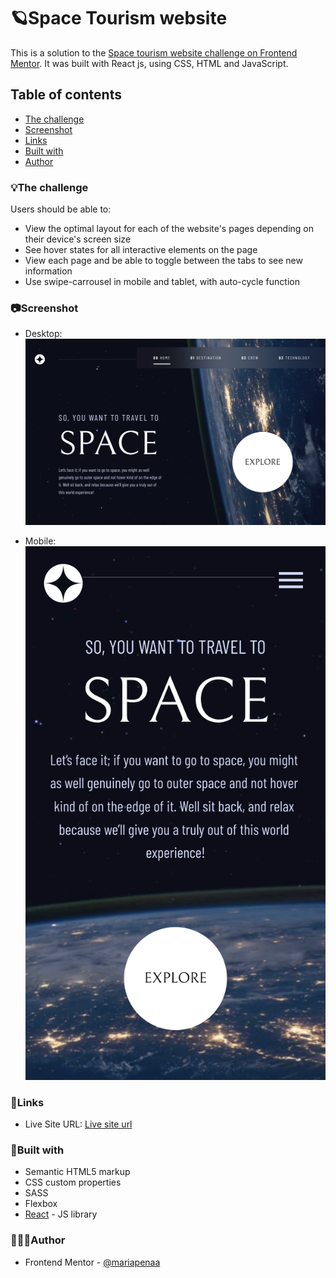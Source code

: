 # 🪐Space Tourism website

This is a solution to the [Space tourism website challenge on Frontend Mentor](https://www.frontendmentor.io/challenges/space-tourism-multipage-website-gRWj1URZ3). It was built with React js, using CSS, HTML and JavaScript.
## Table of contents

  - [The challenge](#the-challenge)
  - [Screenshot](#screenshot)
  - [Links](#links)
  - [Built with](#built-with)
- [Author](#author)

### 💡The challenge

Users should be able to:

- View the optimal layout for each of the website's pages depending on their device's screen size
- See hover states for all interactive elements on the page
- View each page and be able to toggle between the tabs to see new information
- Use swipe-carrousel in mobile and tablet, with auto-cycle function
### 📷Screenshot

- Desktop: 
![](./public/desktop.png)

- Mobile: 
![](./public/mobile.png)

### 📌Links

- Live Site URL: [Live site url](https://mariapenaa.github.io/space-landingpage/)

### 🔨Built with

- Semantic HTML5 markup
- CSS custom properties
- SASS
- Flexbox
- [React](https://reactjs.org/) - JS library


### 💁🏽‍♀️Author

<!-- - Website - [Maria Peña](https://www.your-site.com) -->
- Frontend Mentor - [@mariapenaa](https://www.frontendmentor.io/profile/mariapenaa)

